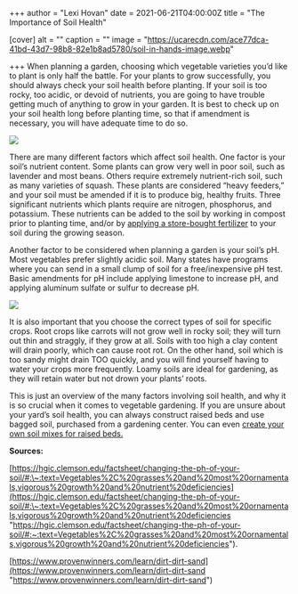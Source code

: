 +++
author = "Lexi Hovan"
date = 2021-06-21T04:00:00Z
title = "The Importance of Soil Health"

[cover]
alt = ""
caption = ""
image = "https://ucarecdn.com/ace77dca-41bd-43d7-98b8-82e1b8ad5780/soil-in-hands-image.webp"

+++
When planning a garden, choosing which vegetable varieties you’d like to plant is only half the battle. For your plants to grow successfully, you should always check your soil health before planting. If your soil is too rocky, too acidic, or devoid of nutrients, you are going to have trouble getting much of anything to grow in your garden. It is best to check up on your soil health long before planting time, so that if amendment is necessary, you will have adequate time to do so.

![](https://ucarecdn.com/e4548771-ef14-45a7-92b7-ec12ec8c876d/guy-applying-fertilizer.jpg)

There are many different factors which affect soil health. One factor is your soil’s nutrient content. Some plants can grow very well in poor soil, such as lavender and most beans. Others require extremely nutrient-rich soil, such as many varieties of squash. These plants are considered “heavy feeders,” and your soil must be amended if it is to produce big, healthy fruits. Three significant nutrients which plants require are nitrogen, phosphorus, and potassium. These nutrients can be added to the soil by working in compost prior to planting time, and/or by [applying a store-bought fertilizer](https://blog.planter.garden/posts/understanding-fertilizer-labels/) to your soil during the growing season.

Another factor to be considered when planning a garden is your soil’s pH. Most vegetables prefer slightly acidic soil. Many states have programs where you can send in a small clump of soil for a free/inexpensive pH test. Basic amendments for pH include applying limestone to increase pH, and applying aluminum sulfate or sulfur to decrease pH.

![](https://ucarecdn.com/3c6ceea8-24fc-4d59-9d81-50bb2a988134/soil-ph-scale.png)

It is also important that you choose the correct types of soil for specific crops. Root crops like carrots will not grow well in rocky soil; they will turn out thin and straggly, if they grow at all. Soils with too high a clay content will drain poorly, which can cause root rot. On the other hand, soil which is too sandy might drain TOO quickly, and you will find yourself having to water your crops more frequently. Loamy soils are ideal for gardening, as they will retain water but not drown your plants’ roots.

This is just an overview of the many factors involving soil health, and why it is so crucial when it comes to vegetable gardening. If you are unsure about your yard’s soil health, you can always construct raised beds and use bagged soil, purchased from a gardening center. You can even [create your own soil mixes for raised beds.](https://blog.planter.garden/posts/soil-options-for-raised-bed-gardening/)

**Sources:**

[https://hgic.clemson.edu/factsheet/changing-the-ph-of-your-soil/#:\~:text=Vegetables%2C%20grasses%20and%20most%20ornamentals,vigorous%20growth%20and%20nutrient%20deficiencies](https://hgic.clemson.edu/factsheet/changing-the-ph-of-your-soil/#:\~:text=Vegetables%2C%20grasses%20and%20most%20ornamentals,vigorous%20growth%20and%20nutrient%20deficiencies "https://hgic.clemson.edu/factsheet/changing-the-ph-of-your-soil/#:~:text=Vegetables%2C%20grasses%20and%20most%20ornamentals,vigorous%20growth%20and%20nutrient%20deficiencies").

[https://www.provenwinners.com/learn/dirt-dirt-sand](https://www.provenwinners.com/learn/dirt-dirt-sand "https://www.provenwinners.com/learn/dirt-dirt-sand")